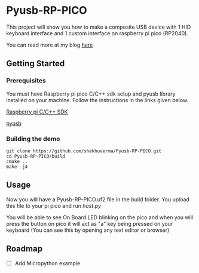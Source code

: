 # Pyusb-RP-PICO
This project will show you how to make a composite USB device with 1 HID keyboard interface and 1 custom interface on raspberry pi pico (RP2040).

You can read more at my blog [here](https://shekharverma.com/posts/pysusb_and_rp2040/)
## Getting Started

### Prerequisites
You must have Raspberry pi pico C/C++ sdk setup and pyusb library installed on your machine. Follow the instructions in the links given below.

[Raspberry pi C/C++ SDK](https://www.raspberrypi.com/documentation/microcontrollers/c_sdk.html)

[pyusb](https://github.com/pyusb/pyusb)

### Building the demo
```
git clone https://github.com/shekhuverma/Pyusb-RP-PICO.git
cd Pyusb-RP-PICO/build
cmake ..
make -j4
```
## Usage
Now you will have a Pyusb-RP-PICO.uf2 file in the build folder. You upload this file to your pi pico and run _host.py_

You will be able to see On Board LED blinking on the pico and when you will press the button on pico it will act as "a" key being pressed on your keyboard (You can see this by opening any text editor or browser)

## Roadmap
- [ ] Add Micropython example
